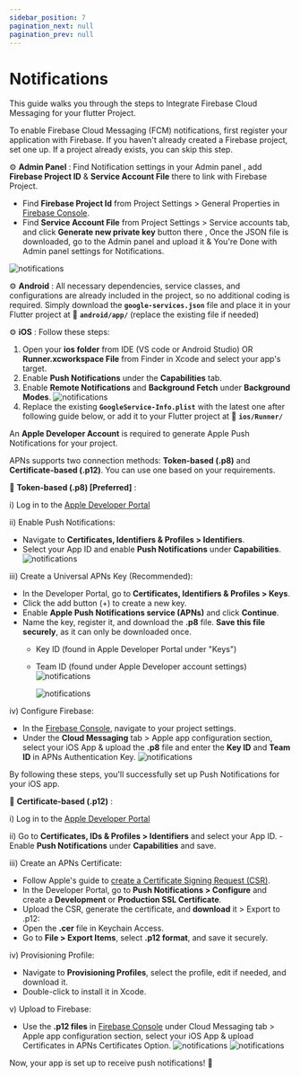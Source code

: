 ```yaml
---
sidebar_position: 7
pagination_next: null
pagination_prev: null
---
```


# Notifications

This guide walks you through the steps to Integrate Firebase Cloud Messaging  for your flutter Project. 

To enable Firebase Cloud Messaging (FCM) notifications, first register your application with Firebase. If you haven't already created a Firebase project, set one up. If a project already exists, you can skip this step.  

⚙️ **Admin Panel** : Find Notification settings in your Admin panel , add **Firebase Project ID** & **Service Account File** there to link with Firebase Project.

-  Find **Firebase Project Id** from Project Settings > General Properties in [Firebase Console](https://console.firebase.google.com/).
-  Find **Service Account File** from Project Settings > Service accounts tab, and click **Generate new private key** button there , Once the JSON file is downloaded, go to the Admin panel and upload it & You're Done with Admin panel settings for Notifications.

![notifications](../../static/img/notifications/notifications-firebase.png) 

⚙️ **Android** : All necessary dependencies, service classes, and configurations are already included in the project, so no additional coding is required. Simply download the **`google-services.json`** file and place it in your Flutter project at 📂 **`android/app/`** (replace the existing file if needed)

⚙️ **iOS** : Follow these steps: 

1. Open your **ios folder** from IDE (VS code or Android Studio) OR **Runner.xcworkspace File** from Finder in Xcode and select your app's target.  
2. Enable **Push Notifications** under the **Capabilities** tab.  
3. Enable **Remote Notifications** and **Background Fetch** under **Background Modes**.
![notifications](../../static/img/notifications/notifications-xcode-capabilities.png) 
4. Replace the existing **`GoogleService-Info.plist`** with the latest one after following guide below, or add it to your Flutter project at 📂 **`ios/Runner/`**



An **Apple Developer Account** is required to generate Apple Push Notifications for your project.

APNs supports two connection methods: **Token-based (.p8)** and **Certificate-based (.p12)**. You can use one based on your requirements.

🔹 **Token-based (.p8) [Preferred]** :

i) Log in to the [Apple Developer Portal](https://developer.apple.com/account/)  

ii) Enable Push Notifications:
   - Navigate to **Certificates, Identifiers & Profiles > Identifiers**.
   - Select your App ID and enable **Push Notifications** under **Capabilities**.   
      ![notifications](../../static/img/notifications/notifications-apn.png)

iii) Create a Universal APNs Key (Recommended):
   - In the Developer Portal, go to **Certificates, Identifiers & Profiles > Keys**.
   - Click the add button (+) to create a new key.
   - Enable **Apple Push Notifications service (APNs)** and click **Continue**.
   - Name the key, register it, and download the **.p8** file. **Save this file securely**, as it can only be downloaded once.
        - Key ID (found in Apple Developer Portal under "Keys")
        - Team ID (found under Apple Developer account settings)
    ![notifications](../../static/img/notifications/notifications-apn-3.png)

		    ![notifications](../../static/img/notifications/notifications-apn-4.png)

iv) Configure Firebase:
   - In the [Firebase Console](https://console.firebase.google.com/), navigate to your project settings.
   - Under the **Cloud Messaging** tab > Apple app configuration section, select your iOS App & upload the **.p8** file and enter the **Key ID** and **Team ID** in APNs Authentication Key.
    ![notifications](../../static/img/notifications/notifications-firebase-p8.png)

By following these steps, you'll successfully set up Push Notifications for your iOS app. 



🔹 **Certificate-based (.p12)** :

i) Log in to the [Apple Developer Portal](https://developer.apple.com/account/)

ii) Go to **Certificates, IDs & Profiles > Identifiers** and select your App ID.
  	 - Enable **Push Notifications** under **Capabilities** and save.  

iii) Create an APNs Certificate:
   - Follow Apple's guide to [create a Certificate Signing Request (CSR)](https://developer.apple.com/help/account/certificates/create-a-certificate-signing-request/).  
   - In the Developer Portal, go to **Push Notifications > Configure** and create a **Development** or **Production SSL Certificate**.  
   - Upload the CSR, generate the certificate, and **download** it > Export to .p12:
   - Open the **.cer** file in Keychain Access.  
   - Go to **File > Export Items**, select **.p12 format**, and save it securely.  

iv) Provisioning Profile:
   - Navigate to **Provisioning Profiles**, select the profile, edit if needed, and download it.  
   - Double-click to install it in Xcode.  

v) Upload to Firebase:
   - Use the **.p12 files** in [Firebase Console](https://console.firebase.google.com/) under Cloud Messaging tab > Apple app configuration section, select your iOS App & upload Certificates in APNs Certificates Option.
   ![notifications](../../static/img/notifications/notifications-firebase-p12-1.png)
   ![notifications](../../static/img/notifications/notifications-firebase-p12-2.png)


Now, your app is set up to receive push notifications! 🚀
